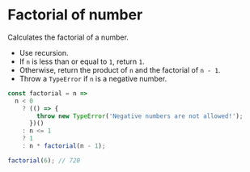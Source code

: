 # Factorial of number

Calculates the factorial of a number.

* Use recursion.
* If `n` is less than or equal to `1`, return `1`.
* Otherwise, return the product of `n` and the factorial of `n - 1`.
* Throw a `TypeError` if `n` is a negative number.

```js
const factorial = n =>
  n < 0
    ? (() => {
        throw new TypeError('Negative numbers are not allowed!');
      })()
    : n <= 1
    ? 1
    : n * factorial(n - 1);
```

```js
factorial(6); // 720
```
